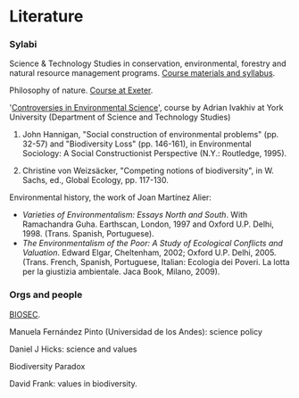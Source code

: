 # Literature

### Sylabi
Science & Technology Studies in conservation, environmental, forestry and natural resource management programs. [Course materials and syllabus](https://environmentalexpertise.net/extra-material/).

Philosophy of nature. [Course at Exeter](https://twitter.com/PeterSjostedtH/status/1346470117379514370). 

'[Controversies in Environmental Science](http://www.uvm.edu/~aivakhiv/3740_Controversies.htm)', course by Adrian Ivakhiv at York University (Department of Science and Technology Studies) 
1. John Hannigan, "Social construction of environmental problems" (pp. 32-57) and "Biodiversity Loss" (pp. 146-161), in Environmental Sociology: A Social Constructionist Perspective (N.Y.: Routledge, 1995).

2. Christine von Weizsäcker, "Competing notions of biodiversity", in W. Sachs, ed., Global Ecology, pp. 117-130.

Environmental history, the work of Joan Martínez Alier:
- *Varieties of Environmentalism: Essays North and South*. With Ramachandra Guha. Earthscan, London, 1997 and Oxford U.P. Delhi, 1998. (Trans. Spanish, Portuguese).
- *The Environmentalism of the Poor: A Study of Ecological Conflicts and Valuation*. Edward Elgar, Cheltenham, 2002; Oxford U.P. Delhi, 2005. (Trans. French, Spanish, Portuguese, Italian: Ecologia dei Poveri. La lotta per la giustizia ambientale. Jaca Book, Milano, 2009).

### Orgs and people
[BIOSEC](https://twitter.com/biosec_erc/status/1430888430624411658).

Manuela Fernández Pinto (Universidad de los Andes): science policy

Daniel J Hicks: science and values

Biodiversity Paradox

David Frank: values in biodiversity.




